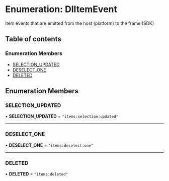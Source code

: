 # Enumeration: DlItemEvent

Item events that are emitted from the host (platform) to the frame (SDK)

## Table of contents

### Enumeration Members

- [SELECTION\_UPDATED](DlItemEvent.md#selection_updated)
- [DESELECT\_ONE](DlItemEvent.md#deselect_one)
- [DELETED](DlItemEvent.md#deleted)

## Enumeration Members

### SELECTION\_UPDATED

• **SELECTION\_UPDATED** = ``"items:selection:updated"``

___

### DESELECT\_ONE

• **DESELECT\_ONE** = ``"items:deselect:one"``

___

### DELETED

• **DELETED** = ``"items:deleted"``
